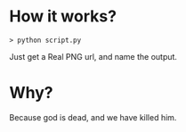 # How it works?
    > python script.py
Just get a Real PNG url, and name the output.

# Why?
Because god is dead, and we have killed him.   
